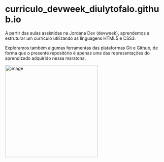 # curriculo_devweek_diulytofalo.github.io

A partir das aulas assistidas na Jordana Dev (devweek), aprendemos a estruturar um currículo utilizando as linguagens HTML5 e CSS3.

Exploramos também algumas ferramentas das plataformas Git e Github, de forma que o presente repositório é apenas uma das representações do aprendizado adquirido nessa maratona.

<img width="300" alt="image" src="https://user-images.githubusercontent.com/106192001/180921109-681a10bf-ee14-4a85-8c91-face56872538.png">
